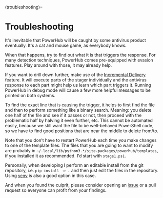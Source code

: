 (troubleshooting)=
# Troubleshooting

It's inevitable that PowerHub will be caught by some antivirus product
eventually. It's a cat and mouse game, as everybody knows.

When that happens, try to find out what it is that triggers the response.
For many detection techniques, PowerHub comes pre-equipped with evasion
features. Play around with those, it may already help.

If you want to drill down further, make use of the [Incremental
Delivery](incremental_delivery) feature. It will execute parts of the stager
individually and the antivirus response to each part might help us learn
which part triggers it. Running PowerHub in debug mode will cause a few more
helpful messages to be printed on both systems.

To find the exact line that is causing the trigger, it helps to first find
the file and then to perform something like a binary search. Meaning: you delete
one half of the file and see if it passes or not, then proceed with the
problematic half by halving it even further, etc. This cannot be automated
easily, because we still want the file to be well-behaved PowerShell code,
so we have to find good positions that are near the middle to delete
from/to.

Note that you don't have to restart PowerHub each time you make changes to
one of the template files. The files that you are going to want to modify
are probably in `~/.local/lib/python3.*/site-packages/powerhub/templates`,
if you installed it as recommended. I'd start with `stage1.ps1`.

Personally, when developing I perform an editable install from the git
repository, i.e. `pip install -e .` and then just edit the files in the
repository. Using [venv](https://docs.python.org/3/library/venv.html) is
also a good option in this case.

And when you found the culprit, please consider opening an
[issue](https://github.com/AdrianVollmer/PowerHub/issues/new) or a
pull request so everyone can profit from your findings.
